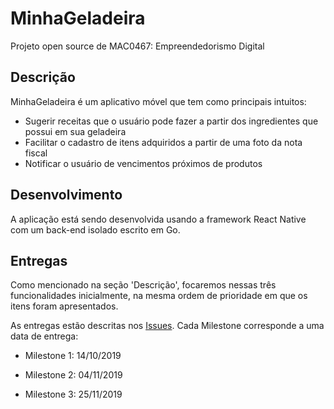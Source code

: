 # MinhaGeladeira

Projeto open source de MAC0467: Empreendedorismo Digital


## Descrição

MinhaGeladeira é um aplicativo móvel que tem como principais intuitos:

* Sugerir receitas que o usuário pode fazer a partir dos ingredientes que possui em sua geladeira
* Facilitar o cadastro de itens adquiridos a partir de uma foto da nota fiscal
* Notificar o usuário de vencimentos próximos de produtos

## Desenvolvimento

A aplicação está sendo desenvolvida usando a framework React Native com um back-end isolado escrito em Go.

## Entregas

Como mencionado na seção 'Descrição', focaremos nessas três funcionalidades inicialmente, na mesma ordem de prioridade em que os itens foram apresentados.

As entregas estão descritas nos [Issues](https://github.com/PedroBortolli/MinhaGeladeira/milestones). Cada Milestone corresponde a uma data de entrega:

* Milestone 1: 14/10/2019

* Milestone 2: 04/11/2019

* Milestone 3: 25/11/2019



